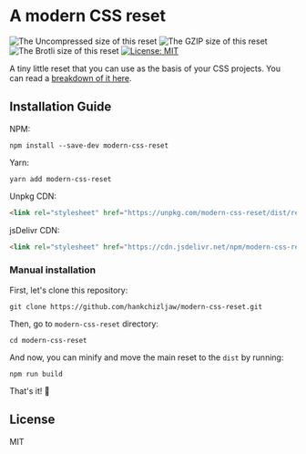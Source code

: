# A modern CSS reset

![The Uncompressed size of this reset](https://img.badgesize.io/https://unpkg.com/modern-css-reset?label=Uncompressed%20Size)
![The GZIP size of this reset](https://img.badgesize.io/https://unpkg.com/modern-css-reset?compression=gzip&label=GZIP%20Size)
![The Brotli size of this reset](https://img.badgesize.io/https://unpkg.com/modern-css-reset?compression=brotli&label=Brotli%20Size)
[![License: MIT](https://img.shields.io/badge/License-MIT-blue.svg)](https://opensource.org/licenses/MIT)

A tiny little reset that you can use as the basis of your CSS projects. You can read a [breakdown of it here](https://hankchizljaw.com/wrote/a-modern-css-reset/).

## Installation Guide

NPM:

```console
npm install --save-dev modern-css-reset
```

Yarn:

```console
yarn add modern-css-reset
```

Unpkg CDN: 

```html
<link rel="stylesheet" href="https://unpkg.com/modern-css-reset/dist/reset.min.css" />
```

jsDelivr CDN: 

```html
<link rel="stylesheet" href="https://cdn.jsdelivr.net/npm/modern-css-reset/dist/reset.min.css" />
```

### Manual installation

First, let's clone this repository:

```console
git clone https://github.com/hankchizljaw/modern-css-reset.git
```

Then, go to `modern-css-reset` directory:

```console
cd modern-css-reset
```

And now, you can minify and move the main reset to the `dist` by running:

```console
npm run build
```

That's it! 🎉

## License

MIT
